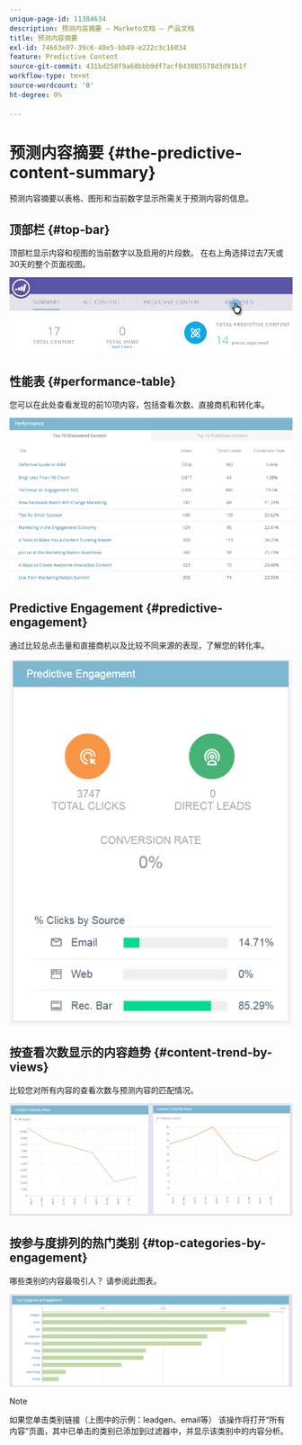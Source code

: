 ```yaml
---
unique-page-id: 11384634
description: 预测内容摘要 — Marketo文档 — 产品文档
title: 预测内容摘要
exl-id: 74663e07-39c6-40e5-bb49-e222c3c16034
feature: Predictive Content
source-git-commit: 431bd258f9a68bbb9df7acf043085578d3d91b1f
workflow-type: tm+mt
source-wordcount: '0'
ht-degree: 0%

---
```


# 预测内容摘要 {#the-predictive-content-summary}

预测内容摘要以表格、图形和当前数字显示所需关于预测内容的信息。

## 顶部栏 {#top-bar}

顶部栏显示内容和视图的当前数字以及启用的片段数。 在右上角选择过去7天或30天的整个页面视图。

![](assets/image2017-10-17-14-3a10-3a22.png)

## 性能表 {#performance-table}

您可以在此处查看发现的前10项内容，包括查看次数、直接商机和转化率。

![](assets/image2017-10-3-10-3a4-3a40.png)

## Predictive Engagement {#predictive-engagement}

通过比较总点击量和直接商机以及比较不同来源的表现，了解您的转化率。

![](assets/predictive-engagement-actual.png)

## 按查看次数显示的内容趋势  {#content-trend-by-views}

比较您对所有内容的查看次数与预测内容的匹配情况。

![](assets/4.png)

## 按参与度排列的热门类别 {#top-categories-by-engagement}

哪些类别的内容最吸引人？ 请参阅此图表。

![](assets/5.png)

>[!NOTE]
>
>如果您单击类别链接（上图中的示例：leadgen、email等） 该操作将打开“所有内容”页面，其中已单击的类别已添加到过滤器中，并显示该类别中的内容分析。
